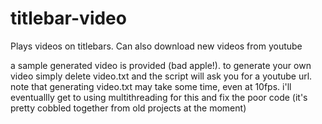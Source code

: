 # titlebar-video
Plays videos on titlebars. Can also download new videos from youtube

a sample generated video is provided (bad  apple!). to generate your own video simply delete video.txt and the script will ask you for a youtube url.
note that generating video.txt may take some time, even at 10fps. i'll eventuallly get to using multithreading for this and fix the poor code (it's pretty cobbled together from old projects at the moment)

